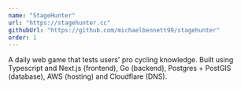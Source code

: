 ```yaml
---
name: "StageHunter"
url: "https://stagehunter.cc"
githubUrl: "https://github.com/michaelbennett99/stagehunter"
order: 1
---
```


A daily web game that tests users' pro cycling knowledge. Built using
Typescript and Next.js (frontend), Go (backend), Postgres + PostGIS (database),
AWS (hosting) and Cloudflare (DNS).
